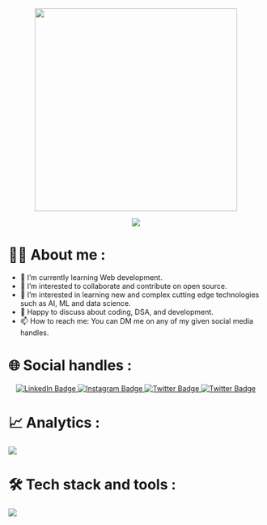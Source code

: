 <div id="header" align="center">
  <img src="https://media.giphy.com/media/f3iwJFOVOwuy7K6FFw/giphy.gif" width="400"/>
  <div align="center">
   <p align="center">
    <a href="https://github.com/DenverCoder1/readme-typing-svg"><img src="https://readme-typing-svg.herokuapp.com?lines=Hi+everyone+👋;Abhik+this+side;An+avid+tech+enthusiast;A+Web+developer+and+A+Problem+Solver&center=true&width=500&height=50"></a>          
  </p>
  </div>
</div>

    
<h1>👩‍💻 About me :</h1>

- 🌱 I’m currently learning Web development.
- 👯 I’m interested to collaborate and contribute on  open source.
- 🤔 I’m interested in learning new and complex cutting edge technologies such as AI, ML and data science.
- 💬 Happy to discuss about coding, DSA, and development.
- 📫 How to reach me: You can DM me on any of my given social media handles.


<div>
<h1>🌐 Social handles :</h1>
<div id="badges" align="center">
  <a href="https://www.linkedin.com/in/abhiksundarsahu/">
    <img src="https://img.shields.io/badge/LinkedIn-0072b1?style=for-the-badge&logo=linkedin" alt="LinkedIn Badge"/>
  </a>
  <a href="https://www.instagram.com/abhiksahu3092/">
    <img src="https://img.shields.io/badge/Instagram-833AB4?style=for-the-badge&logo=instagram" alt="Instagram Badge"/>
  </a>
  <a href="https://twitter.com/abhiksahu2003">
    <img src="https://img.shields.io/badge/Twitter-194fd5?style=for-the-badge&logo=twitter" alt="Twitter Badge"/>
  </a>
  <a href="https://www.codechef.com/users/abhiksahu2003">
    <img src="https://img.shields.io/badge/Codechef-964B00?style=for-the-badge&logo=codechef" alt="Twitter Badge"/>
  </a>
</div>
</div>


<div>
  <h1>📈 Analytics :</h1>
<div align="center">
  <img src="https://komarev.com/ghpvc/?username=Abhiksahu3092&style=for-the-badge&color=blueviolet" alt=""/>
</div>


<img src="https://github-readme-activity-graph.vercel.app/graph?username=Abhiksahu3092&theme=github-compact">

<div align="center">
<img src="https://github-readme-stats.vercel.app/api/top-langs/?username=Abhiksahu3092&theme=dark&hide_border=false&include_all_commits=true&count_private=true&layout=compact" alt=""/>
</div>
</div>

<h1>🛠 Tech stack and tools :</h1>
<img src="https://skillicons.dev/icons?i=git,github,c,cpp,bootstrap,javascript,figma,html,react,css,vscode,netlify,replit,vercel,python&theme=dark" />
